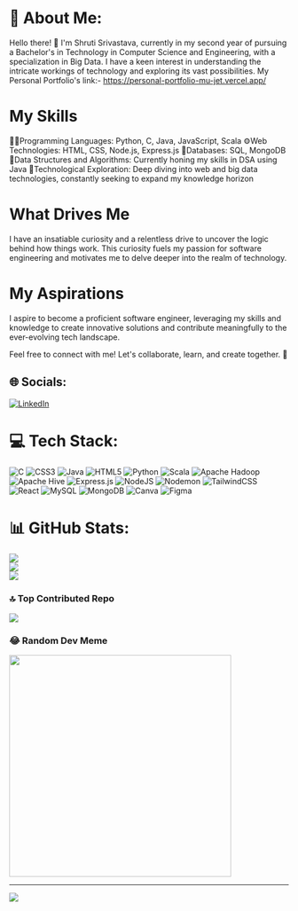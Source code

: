 # 💫 About Me:
Hello there! 👋 I'm Shruti Srivastava, currently in my second year of pursuing a Bachelor's in Technology in Computer Science and Engineering, with a specialization in Big Data. I have a keen interest in understanding the intricate workings of technology and exploring its vast possibilities.
My Personal Portfolio's link:- https://personal-portfolio-mu-jet.vercel.app/

# My Skills
👩‍💻Programming Languages: Python, C, Java, JavaScript, Scala
⚙️Web Technologies: HTML, CSS, Node.js, Express.js
📔Databases: SQL, MongoDB
🧱Data Structures and Algorithms: Currently honing my skills in DSA using Java
🏫Technological Exploration: Deep diving into web and big data technologies, constantly seeking to expand my knowledge horizon

# What Drives Me
I have an insatiable curiosity and a relentless drive to uncover the logic behind how things work. This curiosity fuels my passion for software engineering and motivates me to delve deeper into the realm of technology.

# My Aspirations
I aspire to become a proficient software engineer, leveraging my skills and knowledge to create innovative solutions and contribute meaningfully to the ever-evolving tech landscape.

Feel free to connect with me! Let's collaborate, learn, and create together. 🚀

## 🌐 Socials:
[![LinkedIn](https://img.shields.io/badge/LinkedIn-%230077B5.svg?logo=linkedin&logoColor=white)](https://linkedin.com/in/https://www.linkedin.com/in/shru2003/) 

# 💻 Tech Stack:
![C](https://img.shields.io/badge/c-%2300599C.svg?style=flat&logo=c&logoColor=white) ![CSS3](https://img.shields.io/badge/css3-%231572B6.svg?style=flat&logo=css3&logoColor=white) ![Java](https://img.shields.io/badge/java-%23ED8B00.svg?style=flat&logo=openjdk&logoColor=white) ![HTML5](https://img.shields.io/badge/html5-%23E34F26.svg?style=flat&logo=html5&logoColor=white) ![Python](https://img.shields.io/badge/python-3670A0?style=flat&logo=python&logoColor=ffdd54) ![Scala](https://img.shields.io/badge/scala-%23DC322F.svg?style=flat&logo=scala&logoColor=white) ![Apache Hadoop](https://img.shields.io/badge/Apache%20Hadoop-66CCFF?style=flat&logo=apachehadoop&logoColor=black) ![Apache Hive](https://img.shields.io/badge/Apache%20Hive-FDEE21?style=flat&logo=apachehive&logoColor=black) ![Express.js](https://img.shields.io/badge/express.js-%23404d59.svg?style=flat&logo=express&logoColor=%2361DAFB) ![NodeJS](https://img.shields.io/badge/node.js-6DA55F?style=flat&logo=node.js&logoColor=white) ![Nodemon](https://img.shields.io/badge/NODEMON-%23323330.svg?style=flat&logo=nodemon&logoColor=%BBDEAD) ![TailwindCSS](https://img.shields.io/badge/tailwindcss-%2338B2AC.svg?style=flat&logo=tailwind-css&logoColor=white) ![React](https://img.shields.io/badge/react-%2320232a.svg?style=flat&logo=react&logoColor=%2361DAFB) ![MySQL](https://img.shields.io/badge/mysql-%2300000f.svg?style=flat&logo=mysql&logoColor=white) ![MongoDB](https://img.shields.io/badge/MongoDB-%234ea94b.svg?style=flat&logo=mongodb&logoColor=white) ![Canva](https://img.shields.io/badge/Canva-%2300C4CC.svg?style=flat&logo=Canva&logoColor=white) ![Figma](https://img.shields.io/badge/figma-%23F24E1E.svg?style=flat&logo=figma&logoColor=white)
# 📊 GitHub Stats:
![](https://github-readme-stats.vercel.app/api?username=shru2811&theme=radical&hide_border=false&include_all_commits=false&count_private=false)<br/>
![](https://github-readme-streak-stats.herokuapp.com/?user=shru2811&theme=radical&hide_border=false)<br/>
![](https://github-readme-stats.vercel.app/api/top-langs/?username=shru2811&theme=radical&hide_border=false&include_all_commits=false&count_private=false&layout=compact)

### 🔝 Top Contributed Repo
![](https://github-contributor-stats.vercel.app/api?username=shru2811&limit=5&theme=dracula&combine_all_yearly_contributions=true)

### 😂 Random Dev Meme
<img src='https://randommeme-five.vercel.app/' style="height: 400px;"/>

---
[![](https://visitcount.itsvg.in/api?id=shru2811&icon=0&color=0)](https://visitcount.itsvg.in)

<!-- Proudly created with GPRM ( https://gprm.itsvg.in ) -->
